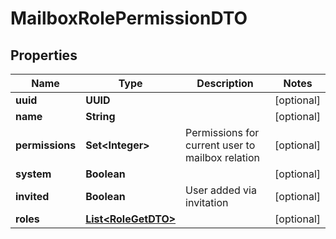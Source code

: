 

# MailboxRolePermissionDTO


## Properties

| Name | Type | Description | Notes |
|------------ | ------------- | ------------- | -------------|
|**uuid** | **UUID** |  |  [optional] |
|**name** | **String** |  |  [optional] |
|**permissions** | **Set&lt;Integer&gt;** | Permissions for current user to mailbox relation |  [optional] |
|**system** | **Boolean** |  |  [optional] |
|**invited** | **Boolean** | User added via invitation |  [optional] |
|**roles** | [**List&lt;RoleGetDTO&gt;**](RoleGetDTO.md) |  |  [optional] |



